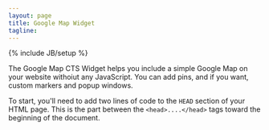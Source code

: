 ```yaml
---
layout: page
title: Google Map Widget
tagline:
---
```

{% include JB/setup %}

The Google Map CTS Widget helps you include a simple Google Map on your website
withoiut any JavaScript. You can add pins, and if you want, custom markers and
popup windows. 

To start, you'll need to add two lines of code to the `HEAD` section of your
HTML page. This is the part between the `<head>....</head>` tags toward the
beginning of the document.

